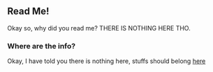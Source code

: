## Read Me!

Okay so, why did you read me? THERE IS NOTHING HERE THO.

### Where are the info?

Okay, I have told you there is nothing here, stuffs should belong [here](https://raymond-1227.github.io/)
